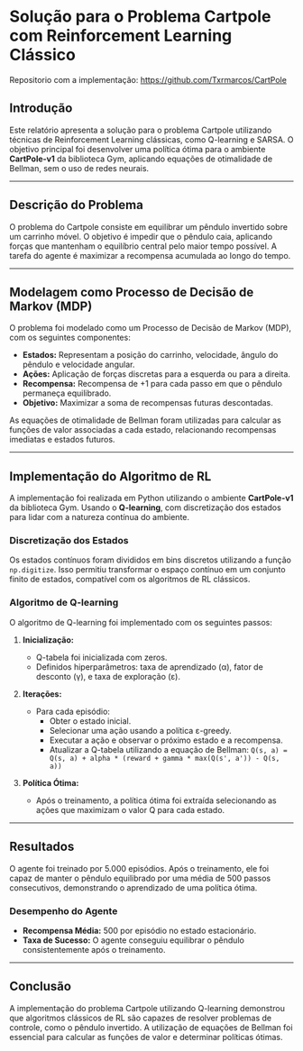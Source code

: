 # Solução para o Problema Cartpole com Reinforcement Learning Clássico

Repositorio com a implementação: https://github.com/Txrmarcos/CartPole

## Introdução

Este relatório apresenta a solução para o problema Cartpole utilizando técnicas de Reinforcement Learning clássicas, como Q-learning e SARSA. O objetivo principal foi desenvolver uma política ótima para o ambiente **CartPole-v1** da biblioteca Gym, aplicando equações de otimalidade de Bellman, sem o uso de redes neurais.

---

## Descrição do Problema

O problema do Cartpole consiste em equilibrar um pêndulo invertido sobre um carrinho móvel. O objetivo é impedir que o pêndulo caia, aplicando forças que mantenham o equilíbrio central pelo maior tempo possível. A tarefa do agente é maximizar a recompensa acumulada ao longo do tempo.

---

## Modelagem como Processo de Decisão de Markov (MDP)

O problema foi modelado como um Processo de Decisão de Markov (MDP), com os seguintes componentes:

- **Estados:** Representam a posição do carrinho, velocidade, ângulo do pêndulo e velocidade angular.
- **Ações:** Aplicação de forças discretas para a esquerda ou para a direita.
- **Recompensa:** Recompensa de +1 para cada passo em que o pêndulo permaneça equilibrado.
- **Objetivo:** Maximizar a soma de recompensas futuras descontadas.

As equações de otimalidade de Bellman foram utilizadas para calcular as funções de valor associadas a cada estado, relacionando recompensas imediatas e estados futuros.

---

## Implementação do Algoritmo de RL

A implementação foi realizada em Python utilizando o ambiente **CartPole-v1** da biblioteca Gym. Usando o **Q-learning**, com discretização dos estados para lidar com a natureza contínua do ambiente.

### Discretização dos Estados

Os estados contínuos foram divididos em bins discretos utilizando a função `np.digitize`. Isso permitiu transformar o espaço contínuo em um conjunto finito de estados, compatível com os algoritmos de RL clássicos.

### Algoritmo de Q-learning

O algoritmo de Q-learning foi implementado com os seguintes passos:

1. **Inicialização:**

   - Q-tabela foi inicializada com zeros.
   - Definidos hiperparâmetros: taxa de aprendizado (α), fator de desconto (γ), e taxa de exploração (ε).
2. **Iterações:**

   - Para cada episódio:
     - Obter o estado inicial.
     - Selecionar uma ação usando a política ε-greedy.
     - Executar a ação e observar o próximo estado e a recompensa.
     - Atualizar a Q-tabela utilizando a equação de Bellman:
       `Q(s, a) = Q(s, a) + alpha * (reward + gamma * max(Q(s', a')) - Q(s, a)) `
3. **Política Ótima:**

   - Após o treinamento, a política ótima foi extraída selecionando as ações que maximizam o valor Q para cada estado.

---

## Resultados

O agente foi treinado por 5.000 episódios. Após o treinamento, ele foi capaz de manter o pêndulo equilibrado por uma média de 500 passos consecutivos, demonstrando o aprendizado de uma política ótima.

### Desempenho do Agente

- **Recompensa Média:** 500 por episódio no estado estacionário.
- **Taxa de Sucesso:** O agente conseguiu equilibrar o pêndulo consistentemente após o treinamento.

---

## Conclusão

A implementação do problema Cartpole utilizando Q-learning demonstrou que algoritmos clássicos de RL são capazes de resolver problemas de controle, como o pêndulo invertido. A utilização de equações de Bellman foi essencial para calcular as funções de valor e determinar políticas ótimas.
